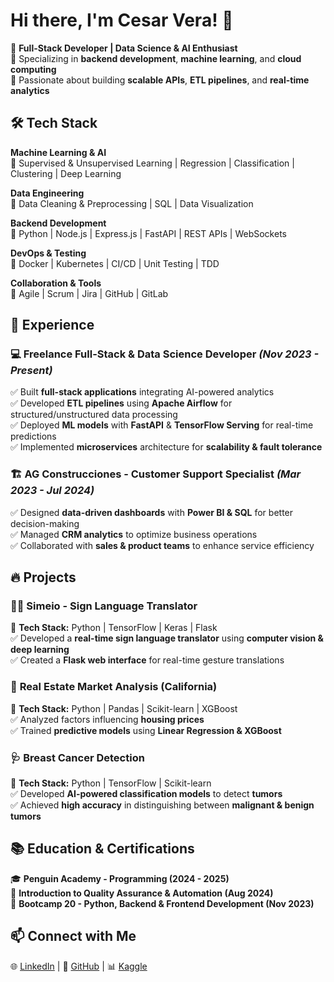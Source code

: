 # Hi there, I'm Cesar Vera! 👋  

🚀 **Full-Stack Developer | Data Science & AI Enthusiast**  
🔹 Specializing in **backend development**, **machine learning**, and **cloud computing**  
🔹 Passionate about building **scalable APIs**, **ETL pipelines**, and **real-time analytics**  

## 🛠️ Tech Stack  
**Machine Learning & AI**  
📌 Supervised & Unsupervised Learning | Regression | Classification | Clustering | Deep Learning  

**Data Engineering**  
📌 Data Cleaning & Preprocessing | SQL | Data Visualization  

**Backend Development**  
📌 Python | Node.js | Express.js | FastAPI | REST APIs | WebSockets  

**DevOps & Testing**  
📌 Docker | Kubernetes | CI/CD | Unit Testing | TDD  

**Collaboration & Tools**  
📌 Agile | Scrum | Jira | GitHub | GitLab  

## 📌 Experience  

### 💻 **Freelance Full-Stack & Data Science Developer** _(Nov 2023 - Present)_  
✅ Built **full-stack applications** integrating AI-powered analytics  
✅ Developed **ETL pipelines** using **Apache Airflow** for structured/unstructured data processing  
✅ Deployed **ML models** with **FastAPI** & **TensorFlow Serving** for real-time predictions  
✅ Implemented **microservices** architecture for **scalability & fault tolerance**  

### 🏗 **AG Construcciones - Customer Support Specialist** _(Mar 2023 - Jul 2024)_  
✅ Designed **data-driven dashboards** with **Power BI & SQL** for better decision-making  
✅ Managed **CRM analytics** to optimize business operations  
✅ Collaborated with **sales & product teams** to enhance service efficiency  

## 🔥 Projects  

### 🧏‍♂️ **Simeio - Sign Language Translator**  
📌 **Tech Stack:** Python | TensorFlow | Keras | Flask  
✅ Developed a **real-time sign language translator** using **computer vision & deep learning**  
✅ Created a **Flask web interface** for real-time gesture translations  

### 🏡 **Real Estate Market Analysis (California)**  
📌 **Tech Stack:** Python | Pandas | Scikit-learn | XGBoost  
✅ Analyzed factors influencing **housing prices**  
✅ Trained **predictive models** using **Linear Regression & XGBoost**  

### 🩺 **Breast Cancer Detection**  
📌 **Tech Stack:** Python | TensorFlow | Scikit-learn  
✅ Developed **AI-powered classification models** to detect **tumors**  
✅ Achieved **high accuracy** in distinguishing between **malignant & benign tumors**  

## 📚 Education & Certifications  
🎓 **Penguin Academy - Programming (2024 - 2025)**  
📜 **Introduction to Quality Assurance & Automation (Aug 2024)**  
📜 **Bootcamp 20 - Python, Backend & Frontend Development (Nov 2023)**  

## 📫 Connect with Me  
🌐 [LinkedIn](https://www.linkedin.com/in/cesar-vera-348877261/) | 🐙 [GitHub](https://github.com/cesarverapy) | 📊 [Kaggle](https://www.kaggle.com/cesarverapy) 
